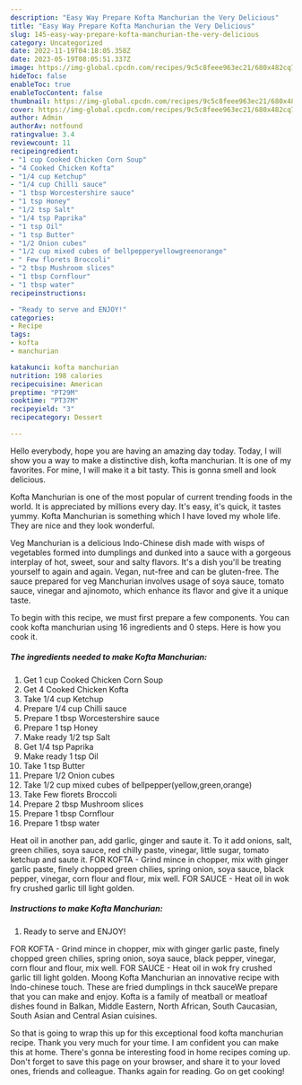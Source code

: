 ```yaml
---
description: "Easy Way Prepare Kofta Manchurian the Very Delicious"
title: "Easy Way Prepare Kofta Manchurian the Very Delicious"
slug: 145-easy-way-prepare-kofta-manchurian-the-very-delicious
category: Uncategorized
date: 2022-11-19T04:18:05.358Z
date: 2023-05-19T08:05:51.337Z
image: https://img-global.cpcdn.com/recipes/9c5c8feee963ec21/680x482cq70/kofta-manchurian-recipe-main-photo.jpg
hideToc: false
enableToc: true
enableTocContent: false
thumbnail: https://img-global.cpcdn.com/recipes/9c5c8feee963ec21/680x482cq70/kofta-manchurian-recipe-main-photo.jpg
cover: https://img-global.cpcdn.com/recipes/9c5c8feee963ec21/680x482cq70/kofta-manchurian-recipe-main-photo.jpg
author: Admin
authorAv: notfound
ratingvalue: 3.4
reviewcount: 11
recipeingredient:
- "1 cup Cooked Chicken Corn Soup"
- "4 Cooked Chicken Kofta"
- "1/4 cup Ketchup"
- "1/4 cup Chilli sauce"
- "1 tbsp Worcestershire sauce"
- "1 tsp Honey"
- "1/2 tsp Salt"
- "1/4 tsp Paprika"
- "1 tsp Oil"
- "1 tsp Butter"
- "1/2 Onion cubes"
- "1/2 cup mixed cubes of bellpepperyellowgreenorange"
- " Few florets Broccoli"
- "2 tbsp Mushroom slices"
- "1 tbsp Cornflour"
- "1 tbsp water"
recipeinstructions:

- "Ready to serve and ENJOY!"
categories:
- Recipe
tags:
- kofta
- manchurian

katakunci: kofta manchurian 
nutrition: 198 calories
recipecuisine: American
preptime: "PT29M"
cooktime: "PT37M"
recipeyield: "3"
recipecategory: Dessert

---
```



Hello everybody, hope you are having an amazing day today. Today, I will show you a way to make a distinctive dish, kofta manchurian. It is one of my favorites. For mine, I will make it a bit tasty. This is gonna smell and look delicious.

Kofta Manchurian is one of the most popular of current trending foods in the world. It is appreciated by millions every day. It's easy, it's quick, it tastes yummy. Kofta Manchurian is something which I have loved my whole life. They are nice and they look wonderful.

Veg Manchurian is a delicious Indo-Chinese dish made with wisps of vegetables formed into dumplings and dunked into a sauce with a gorgeous interplay of hot, sweet, sour and salty flavors. It&#39;s a dish you&#39;ll be treating yourself to again and again. Vegan, nut-free and can be gluten-free. The sauce prepared for veg Manchurian involves usage of soya sauce, tomato sauce, vinegar and ajinomoto, which enhance its flavor and give it a unique taste.


To begin with this recipe, we must first prepare a few components. You can cook kofta manchurian using 16 ingredients and 0 steps. Here is how you cook it.

<!--inarticleads1-->

##### The ingredients needed to make Kofta Manchurian:

1. Get 1 cup Cooked Chicken Corn Soup
1. Get 4 Cooked Chicken Kofta
1. Take 1/4 cup Ketchup
1. Prepare 1/4 cup Chilli sauce
1. Prepare 1 tbsp Worcestershire sauce
1. Prepare 1 tsp Honey
1. Make ready 1/2 tsp Salt
1. Get 1/4 tsp Paprika
1. Make ready 1 tsp Oil
1. Take 1 tsp Butter
1. Prepare 1/2 Onion cubes
1. Take 1/2 cup mixed cubes of bellpepper(yellow,green,orange)
1. Take  Few florets Broccoli
1. Prepare 2 tbsp Mushroom slices
1. Prepare 1 tbsp Cornflour
1. Prepare 1 tbsp water


Heat oil in another pan, add garlic, ginger and saute it. To it add onions, salt, green chilies, soya sauce, red chilly paste, vinegar, little sugar, tomato ketchup and saute it. FOR KOFTA - Grind mince in chopper, mix with ginger garlic paste, finely chopped green chilies, spring onion, soya sauce, black pepper, vinegar, corn flour and flour, mix well. FOR SAUCE - Heat oil in wok fry crushed garlic till light golden. 

<!--inarticleads2-->

##### Instructions to make Kofta Manchurian:


1. Ready to serve and ENJOY!

FOR KOFTA - Grind mince in chopper, mix with ginger garlic paste, finely chopped green chilies, spring onion, soya sauce, black pepper, vinegar, corn flour and flour, mix well. FOR SAUCE - Heat oil in wok fry crushed garlic till light golden. Moong Kofta Manchurian an innovative recipe with Indo-chinese touch. These are fried dumplings in thck sauceWe prepare that you can make and enjoy. Kofta is a family of meatball or meatloaf dishes found in Balkan, Middle Eastern, North African, South Caucasian, South Asian and Central Asian cuisines. 

So that is going to wrap this up for this exceptional food kofta manchurian recipe. Thank you very much for your time. I am confident you can make this at home. There's gonna be interesting food in home recipes coming up. Don't forget to save this page on your browser, and share it to your loved ones, friends and colleague. Thanks again for reading. Go on get cooking!
